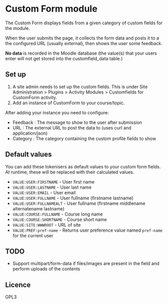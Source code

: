 Custom Form module
=============

The Custom Form displays fields from a given category of custom fields for the module.

When the user submits the page, it collects the form data and posts it to a the configured URL (usually external), then shows the user some feedback.

**No data** is recorded in the Moodle database (the value(s) that your users enter will not get stored into the customfield_data table.)

## Set up

1. A site admin needs to set up the custom fields. This is under Site Administration > Plugins > Activity Modules > Customfields for CustomForm activity.
2. Add an instance of CustomForm to your course/topic.

After adding your instance you need to configure:

- Feedback : The message to show to the user after submission
- URL : The external URL to post the data to (uses curl and application/json)
- Category : The category containing the custom profile fields to show

## Default values

You can add these tokenisers as default values to your custom form fields. At runtime, these will be replaced with their calculated values.

* `VALUE:USER:FIRSTNAME` - User first name
* `VALUE:USER:LASTNAME` - User last name
* `VALUE:USER:EMAIL` - User email
* `VALUE:USER:FULLNAME` - User fullname (firstname lastname)
* `VALUE:USER:FULLNAMEALT` - User fullname (firstname middlename alternatename lastname)
* `VALUE:COURSE:FULLNAME` - Course long name
* `VALUE:COURSE:SHORTNAME` - Course short name
* `VALUE:SITE:WWWROOT` - URL of site
* `VALUE:PREF:pref-name` - Returns user preference value named `pref-name` for the current user

## TODO

* Support multipart/form-data if files/images are present in the field and perform uploads of the contents

## Licence

GPL3